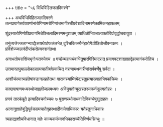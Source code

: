 +++
title = "५६ विधिविहितजलदिमरणे"

+++
अथविधिविहितजलदिमरणे तत्नप्रयागेसर्वववर्णानांरोगिणामरोगिणांचभागीरथीप्रवेशादिनामरणेकामिकमहाफलम्

शूंद्रस्यारोगिणोपिप्रयागभिन्नेपिजलादिमरणमनुज्ञातम् व्याधितोभिषजात्यक्तोविप्रोवृद्धोथवायुवा ।

तनुंत्यजेज्जलाग्न्याद्यैःसयथेष्टंफलंलभेत् दुश्चिकित्स्यैर्महारोगैःपीडितोजीवनाक्षमः । प्रविशेज्ज्वलनंदीप्तंकरोत्यनशनंतथा

अगाधतोयराशिंचभृगोःपतनमेवच ॥ गच्छेन्महापथंवापितुषारगिरिमादरात् प्रयागवटशाखाग्राद्वेहत्यागंकरोतिच ।

उत्तमान्प्रापुयाल्लोकान्नात्मघातीबवेत्कचित् नराणामथनारीणांसर्ववर्णेषु सर्वदा ।

आशौचंस्यात्र्यहंतेषांवज्रानलहतेतथा वाराणस्यांम्नियेद्यस्तुप्रत्याख्यातभिषकक्रियः ।

काष्ठपाषाणमध्यस्थोजाह्नवीजलमध्यगः अविमुक्तोन्मुखस्तस्यकर्णमूलगतोहरः ।

प्रणवं तारकंब्रूते इत्यादिवचनोच्चयः ७ पुराणस्थोमाधवादिनिबन्धेषुह्युदाहतः ।

अत्नानुज्ञातेबुद्धिपूर्वकात्मघातेगृहस्थादीनामेवाधिकारः यतेस्तुनाधिकारः

त्र्यहाद्याशौचविधानात् यतेः काम्यकर्मण्यनधिकाराच्चेतिनिर्णयसिन्धुः ॥
